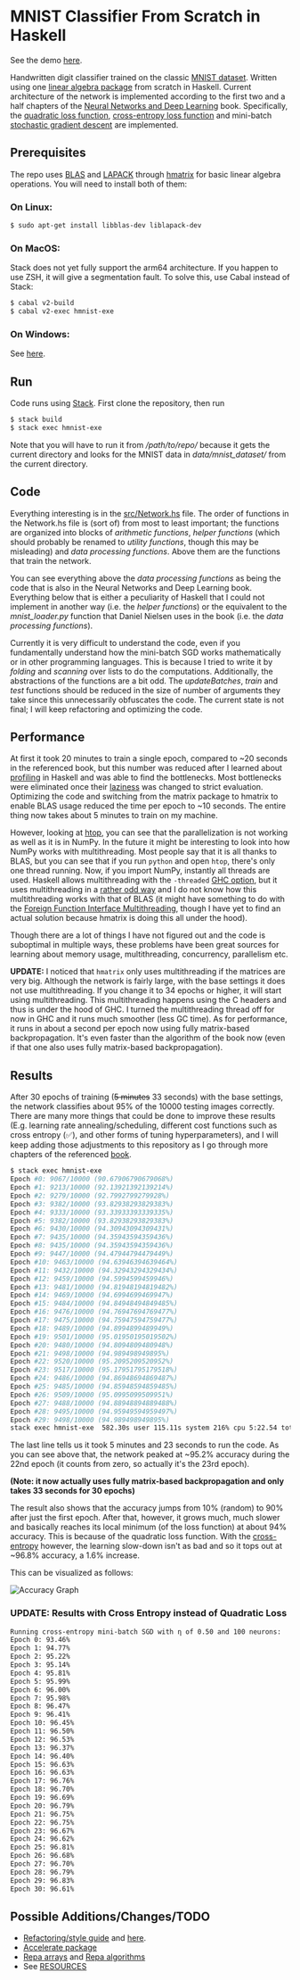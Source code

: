# MNIST Classifier From Scratch in Haskell
See the demo [here](https://ttesmer.github.io/haskell-mnist/).

Handwritten digit classifier trained on the classic [MNIST dataset](http://yann.lecun.com/exdb/mnist/). Written using one [linear algebra package](https://hackage.haskell.org/package/hmatrix) from scratch in Haskell.
Current architecture of the network is implemented  according to the first two and a half chapters of the [Neural Networks and Deep Learning](http://neuralnetworksanddeeplearning.com/) book. Specifically, the [quadratic loss function](https://en.wikipedia.org/wiki/Loss_function#Quadratic_loss_function), [cross-entropy loss function](https://en.wikipedia.org/wiki/Cross_entropy) and mini-batch [stochastic gradient descent](https://en.wikipedia.org/wiki/Stochastic_gradient_descent) are implemented.

## Prerequisites
The repo uses [BLAS](http://www.netlib.org/blas/) and [LAPACK](http://www.netlib.org/lapack/) through [hmatrix](https://hackage.haskell.org/package/hmatrix) for basic linear algebra operations. You will need to install both of them:

### On Linux:
```bash
$ sudo apt-get install libblas-dev liblapack-dev
```

### On MacOS:

Stack does not yet fully support the arm64 architecture. If you happen to use ZSH, it will give a segmentation fault. To solve this, use Cabal instead of Stack:
```bash
$ cabal v2-build 
$ cabal v2-exec hmnist-exe
```


### On Windows:
See [here](https://icl.cs.utk.edu/lapack-for-windows/lapack/).

## Run
Code runs using [Stack](https://docs.haskellstack.org/en/stable/README/). First clone the repository, then run
```bash
$ stack build
$ stack exec hmnist-exe
```
Note that you will have to run it from */path/to/repo/* because it gets the current directory and looks for the MNIST data in *data/mnist_dataset/* from the current directory.

## Code
Everything interesting is in the [src/Network.hs](src/Network.hs) file. The order of functions in the Network.hs file is (sort of) from most to least important; the functions are organized into blocks of *arithmetic functions*, *helper functions* (which should probably be renamed to *utility functions*, though this may be misleading) and *data processing functions*. Above them are the functions that train the network. 

You can see everything above the *data processing functions* as being the code that is also in the Neural Networks and Deep Learning book. Everything below that is either a peculiarity of Haskell that I could not implement in another way (i.e. the *helper functions*) or the equivalent to the *mnist_loader.py* function that Daniel Nielsen uses in the book (i.e. the *data processing functions*).

 Currently it is very difficult to understand the code, even if you fundamentally understand how the mini-batch SGD works mathematically or in other programming languages. This is because I tried to write it by *folding* and *scanning* over lists to do the computations. Additionally, the abstractions of the functions are a bit odd. The *updateBatches*, *train* and *test* functions should be reduced in the size of number of arguments they take since this unnecessarily obfuscates the code. The current state is not final; I will keep refactoring and optimizing the code.

## Performance
At first it took 20 minutes to train a single epoch, compared to ~20 seconds in the referenced book, but this number was reduced after I learned about [profiling](https://www.tweag.io/blog/2020-01-30-haskell-profiling/) in Haskell and was able to find the bottlenecks. Most bottlenecks were eliminated once their [laziness](https://github.com/hasura/graphql-engine/pull/2933#discussion_r328821960) was changed to strict evaluation. Optimizing the code and switching from the matrix package to hmatrix to enable BLAS usage reduced the time per epoch to ~10 seconds. The entire thing now takes about 5 minutes to train on my machine.

However, looking at [htop](https://en.wikipedia.org/wiki/Htop), you can see that the parallelization is not working as well as it is in NumPy. In the future it might be interesting to look into how NumPy works with multithreading. Most people say that it is all thanks to BLAS, but you can see that if you run `python` and open `htop`, there's only one thread running. Now, if you import NumPy, instantly all threads are used. Haskell allows multithreading with the `-threaded` [GHC option](https://downloads.haskell.org/~ghc/latest/docs/html/users_guide/phases.html#ghc-flag--threaded), but it uses multithreading in a [rather odd way](https://stackoverflow.com/questions/5847642/haskell-lightweight-threads-overhead-and-use-on-multicores/5849482#5849482) and I do not know how this multithreading works with that of BLAS (it might have something to do with the [Foreign Function Interface Multithreading](https://downloads.haskell.org/~ghc/8.2.1/docs/html/users_guide/ffi-chap.html#multi-threading-and-the-ffi), though I have yet to find an actual solution because hmatrix is doing this all under the hood).

Though there are a lot of things I have not figured out and the code is suboptimal in multiple ways, these problems have been great sources for learning about memory usage, multithreading, concurrency, parallelism etc.

**UPDATE:** I noticed that `hmatrix` only uses multithreading if the matrices are very big. Although the network is fairly large, with the base settings it does not use multithreading. If you change it to 34 epochs or higher, it will start using multithreading. This multithreading happens using the C headers and thus is under the hood of GHC. I turned the multithreading thread off for now in GHC and it runs much smoother (less GC time). As for performance, it runs in about a second per epoch now using fully matrix-based backpropagation. It's even faster than the algorithm of the book now (even if that one also uses fully matrix-based backpropagation).

## Results
After 30 epochs of training (~~5 minutes~~ 33 seconds) with the base settings, the network classifies about 95% of the 10000 testing images correctly. There are many more things that could be done to improve these results (E.g. learning rate annealing/scheduling, different cost functions such as cross entropy (✅), and other forms of tuning hyperparameters), and I will keep adding those adjustments to this repository as I go through more chapters of the referenced [book](http://neuralnetworksanddeeplearning.com/).

```bash
$ stack exec hmnist-exe
Epoch #0: 9067/10000 (90.67906790679068%)
Epoch #1: 9213/10000 (92.13921392139214%)
Epoch #2: 9279/10000 (92.7992799279928%)
Epoch #3: 9382/10000 (93.82938293829383%)
Epoch #4: 9333/10000 (93.33933393339335%)
Epoch #5: 9382/10000 (93.82938293829383%)
Epoch #6: 9430/10000 (94.30943094309431%)
Epoch #7: 9435/10000 (94.35943594359436%)
Epoch #8: 9435/10000 (94.35943594359436%)
Epoch #9: 9447/10000 (94.47944794479449%)
Epoch #10: 9463/10000 (94.63946394639464%)
Epoch #11: 9432/10000 (94.32943294329434%)
Epoch #12: 9459/10000 (94.5994599459946%)
Epoch #13: 9481/10000 (94.81948194819482%)
Epoch #14: 9469/10000 (94.6994699469947%)
Epoch #15: 9484/10000 (94.84948494849485%)
Epoch #16: 9476/10000 (94.76947694769477%)
Epoch #17: 9475/10000 (94.75947594759477%)
Epoch #18: 9489/10000 (94.8994899489949%)
Epoch #19: 9501/10000 (95.01950195019502%)
Epoch #20: 9480/10000 (94.8094809480948%)
Epoch #21: 9498/10000 (94.989498949895%)
Epoch #22: 9520/10000 (95.2095209520952%)
Epoch #23: 9517/10000 (95.17951795179518%)
Epoch #24: 9486/10000 (94.86948694869487%)
Epoch #25: 9485/10000 (94.85948594859485%)
Epoch #26: 9509/10000 (95.0995099509951%)
Epoch #27: 9488/10000 (94.88948894889488%)
Epoch #28: 9495/10000 (94.95949594959497%)
Epoch #29: 9498/10000 (94.989498949895%)
stack exec hmnist-exe  582.30s user 115.11s system 216% cpu 5:22.54 total
```
The last line tells us it took 5 minutes and 23 seconds to run the code. As you can see above that, the network peaked at ~95.2% accuracy during the 22nd epoch (it counts from zero, so actually it's the 23rd epoch). 

**(Note: it now actually uses fully matrix-based backpropagation and only takes 33 seconds for 30 epochs)**

The result also shows that the accuracy jumps from 10% (random) to 90% after just the first epoch. After that, however, it grows much, much slower and basically reaches its local minimum (of the loss function) at about 94% accuracy. This is because of the quadratic loss function. With the [cross-entropy](https://en.wikipedia.org/wiki/Cross_entropy) however, the learning slow-down isn't as bad and so it tops out at ~96.8% accuracy, a 1.6% increase.

This can be visualized as follows:

![Accuracy Graph](data/accuracy.png)

### UPDATE: Results with Cross Entropy instead of Quadratic Loss
```bash
Running cross-entropy mini-batch SGD with η of 0.50 and 100 neurons:
Epoch 0: 93.46%
Epoch 1: 94.77%
Epoch 2: 95.22%
Epoch 3: 95.14%
Epoch 4: 95.81%
Epoch 5: 95.99%
Epoch 6: 96.00%
Epoch 7: 95.98%
Epoch 8: 96.47%
Epoch 9: 96.41%
Epoch 10: 96.45%
Epoch 11: 96.50%
Epoch 12: 96.53%
Epoch 13: 96.37%
Epoch 14: 96.40%
Epoch 15: 96.63%
Epoch 16: 96.63%
Epoch 17: 96.76%
Epoch 18: 96.70%
Epoch 19: 96.69%
Epoch 20: 96.79%
Epoch 21: 96.75%
Epoch 22: 96.75%
Epoch 23: 96.67%
Epoch 24: 96.62%
Epoch 25: 96.81%
Epoch 26: 96.68%
Epoch 27: 96.70%
Epoch 28: 96.79%
Epoch 29: 96.83%
Epoch 30: 96.61%
```

## Possible Additions/Changes/TODO
- [Refactoring/style guide](https://github.com/tibbe/haskell-style-guide/blob/master/haskell-style.md) and [here](https://github.com/input-output-hk/cardano-node/blob/master/STYLE.md).
- [Accelerate package](https://hackage.haskell.org/package/accelerate)
- [Repa arrays](https://hackage.haskell.org/package/repa) and [Repa algorithms](https://hackage.haskell.org/package/repa-algorithms-3.4.1.3)
- See [RESOURCES](RESOURCES.md)
